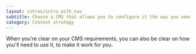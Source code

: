 ```yaml
---
layout: intros/intro_with_nav
subtitle: Choose a CMS that allows you to configure it the way you need to. A CMS with lots of features may not be the best one for your purposes.
category: Content strategy
---
```

When you're clear on your CMS requirements, you can also be clear on how you'll need to use it, to make it work for you.